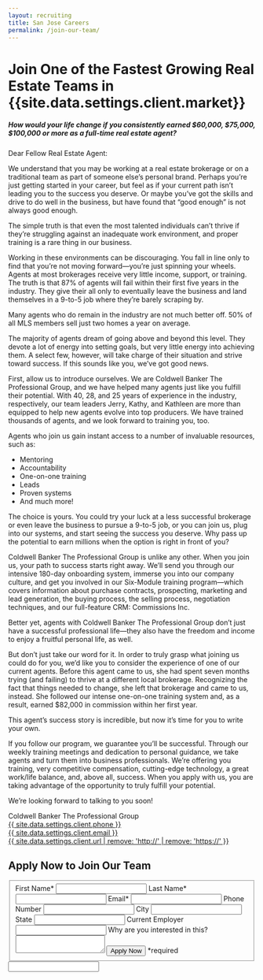 ```yaml
---
layout: recruiting
title: San Jose Careers
permalink: /join-our-team/
---
```

<div class="recruiting-page">
<h1 class="join-us">Join One of the Fastest Growing Real Estate Teams in {{site.data.settings.client.market}}</h1>
<h5 class="join-us-subtitle">How would your life change if you consistently earned $60,000, $75,000, $100,000 or more as a full-time real estate agent?</h5>
<!-- <div class="recruiting-photo">
<span class="client-image-container">
<img src="/img/headshot.jpg" alt="{{site.data.settings.client.name}}" class="client-image"/>
</span>
<figcaption class="caption">{{site.data.settings.client.name}}</figcaption>
</div> -->

<p>Dear Fellow Real Estate Agent:</p>

<p>We understand that you may be working at a real estate brokerage or on a traditional team as part of someone else’s personal brand. Perhaps you’re just getting started in your career, but feel as if your current path isn’t leading you to the success you deserve. Or maybe you’ve got the skills and drive to do well in the business, but have found that “good enough” is not always good enough. </p>

<p>The simple truth is that even the most talented individuals can’t thrive if they’re struggling against an inadequate work environment, and proper training is a rare thing in our business.</p>

<p>Working in these environments can be discouraging. You fall in line only to find that you’re not moving forward—you’re just spinning your wheels. Agents at most brokerages receive very little income, support, or training. The truth is that 87% of agents will fail within their first five years in the industry. They give their all only to eventually leave the business and land themselves in a 9-to-5 job where they’re barely scraping by. </p>

<p>Many agents who do remain in the industry are not much better off. 50% of all MLS members sell just two homes a year on average. </p>

<p>The majority of agents dream of going above and beyond this level. They devote a lot of energy into setting goals, but very little energy into achieving them. A select few, however, will take charge of their situation and strive toward success. If this sounds like you, we’ve got good news. </p>

<p>First, allow us to introduce ourselves. We are Coldwell Banker The Professional Group, and we have helped many agents just like you fulfill their potential. With 40, 28, and 25 years of experience in the industry, respectively, our team leaders Jerry, Kathy, and Kathleen are more than equipped to help new agents evolve into top producers. We have trained thousands of agents, and we look forward to training you, too.</p>

<p>Agents who join us gain instant access to a number of invaluable resources, such as:
<ul class="indent">
<li>Mentoring</li>
<li>Accountability</li>
<li>One-on-one training</li>
<li>Leads</li>
<li>Proven systems </li>
<li>And much more!</li>
</ul></p>

<p>The choice is yours. You could try your luck at a less successful brokerage or even leave the business to pursue a 9-to-5 job, or you can join us, plug into our systems, and start seeing the success you deserve. Why pass up the potential to earn millions when the option is right in front of you? </p>

<p>Coldwell Banker The Professional Group is unlike any other. When you join us, your path to success starts right away. We’ll send you through our intensive 180-day onboarding system, immerse you into our company culture, and get you involved in our Six-Module training program—which covers information about purchase contracts, prospecting, marketing and lead generation, the buying process, the selling process, negotiation techniques, and our full-feature CRM: Commissions Inc. </p>

<p>Better yet, agents with Coldwell Banker The Professional Group don’t just have a successful professional life—they also have the freedom and income to enjoy a fruitful personal life, as well. </p>

<p>But don’t just take our word for it. In order to truly grasp what joining us could do for you, we’d like you to consider the experience of one of our current agents. Before this agent came to us, she had spent seven months trying (and failing) to thrive at a different local brokerage. Recognizing the fact that things needed to change, she left that brokerage and came to us, instead. She followed our intense one-on-one training system and, as a result, earned $82,000 in commission within her first year. </p>

<p>This agent’s success story is incredible, but now it’s time for you to write your own. </p>

<p>If you follow our program, we guarantee you’ll be successful. Through our weekly training meetings and dedication to personal guidance, we take agents and turn them into business professionals. We’re offering you training, very competitive compensation, cutting-edge technology, a great work/life balance, and, above all, success. When you apply with us, you are taking advantage of the opportunity to truly fulfill your potential. </p>

<p>We’re looking forward to talking to you soon!</p>


<p>Coldwell Banker The Professional Group<br>
<a href="tel:{{ site.data.settings.client.phone }}">{{ site.data.settings.client.phone }}</a><br />
<a href="mailto:{{ site.data.settings.client.email }}" target="_blank">{{ site.data.settings.client.email }}</a><br />
<a href="{{ site.data.settings.client.url }}" target="_blank">{{ site.data.settings.client.url | remove: 'http://' | remove: 'https://' }}</a><br /></p>


<h2 class="recruiting">Apply Now to Join Our Team</h2>

<form method="post" class="home-value cta-forms" action="https://formspree.io/{{site.data.settings.client.email}}" onsubmit="return setReturn()">
					<fieldset><label for="firstname">First Name*</label> <input type="text" required="" name="firstname" /> <label for="lastname">Last Name*</label> <input type="text" required="" name="lastname" /> <label for="email">Email*</label> <input type="text" name="name" /> <label for="phone">Phone Number </label> <input type="tel" name="phone" />
						<!--base32-c9gq6t9k68pkcd3jcwpp4rbkcmtk4-base32--><label for="city">City </label> <input type="text" name="city" /> <label for="state">State </label> <input type="text" name="state" /> <label for="employer">Current Employer </label> <input type="text" name="employer" /> <label for="message">Why are you interested in this? </label><textarea name="employer"></textarea>
						<!--base32-c9gq6t9k68pk8cbme5gq4uv4cguqachj70r2urk1edjk6cg-base32--><input class="submit light-light" type="submit" value="Apply Now" name="submitrecruitingForm" /> <span class="asterisk">*required</span></fieldset>
					<!--base32-c9gq6t9k68pk8c9he1t7cxkecdkpedhpe9h6at3me5r7ee1kddhpwx9q71up4tb3f1u6mc3mdcwp6vkg6rw3gc1dc9gq6t9k68-base32-->
					<div class="hidden"><input type="hidden" value="{{site.data.settings.client.email}}" name="_to" /> <input type="hidden" value="Recruiting Contact Request Message From Your Vyral Careers and Training Video Blog" name="_subject" /> <input type="text" name="_gotcha" /></div>
				</form>

